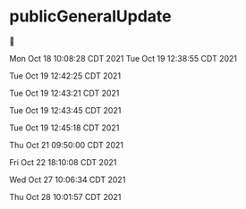 # publicGeneralUpdate

🚡

Mon Oct 18 10:08:28 CDT 2021 
Tue Oct 19 12:38:55 CDT 2021 

Tue Oct 19 12:42:25 CDT 2021 

Tue Oct 19 12:43:21 CDT 2021   

Tue Oct 19 12:43:45 CDT 2021   

Tue Oct 19 12:45:18 CDT 2021   

Thu Oct 21 09:50:00 CDT 2021   

Fri Oct 22 18:10:08 CDT 2021   

Wed Oct 27 10:06:34 CDT 2021   

Thu Oct 28 10:01:57 CDT 2021   

